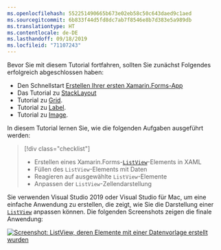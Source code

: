 ```yaml
---
ms.openlocfilehash: 552251490665b673e02eb58c50c643daed9c1aed
ms.sourcegitcommit: 6b833f44d5fd8dc7ab7f8546e8b7d383e5a989db
ms.translationtype: HT
ms.contentlocale: de-DE
ms.lasthandoff: 09/18/2019
ms.locfileid: "71107243"
---
```

Bevor Sie mit diesem Tutorial fortfahren, sollten Sie zunächst Folgendes erfolgreich abgeschlossen haben:

- Den Schnellstart [Erstellen Ihrer ersten Xamarin.Forms-App](~/get-started/first-app/index.md)
- Das Tutorial zu [StackLayout](~/get-started/tutorials/stacklayout/index.yml)
- Tutorial zu [Grid](~/get-started/tutorials/grid/index.yml).
- Tutorial zu [Label](~/get-started/tutorials/label/index.yml).
- Tutorial zu [Image](~/get-started/tutorials/image/index.yml).

In diesem Tutorial lernen Sie, wie die folgenden Aufgaben ausgeführt werden:

> [!div class="checklist"]
>
> - Erstellen eines Xamarin.Forms-[`ListView`](xref:Xamarin.Forms.ListView)-Elements in XAML
> - Füllen des `ListView`-Elements mit Daten
> - Reagieren auf ausgewählte `ListView`-Elemente
> - Anpassen der `ListView`-Zellendarstellung

Sie verwenden Visual Studio 2019 oder Visual Studio für Mac, um eine einfache Anwendung zu erstellen, die zeigt, wie Sie die Darstellung einer [`ListView`](xref:Xamarin.Forms.ListView) anpassen können. Die folgenden Screenshots zeigen die finale Anwendung:

[![Screenshot: ListView, deren Elemente mit einer Datenvorlage erstellt wurden](../images/customize-cell-appearance-reduced.png "ListView, die Daten mit Vorlagen anzeigt")](../images/customize-cell-appearance-large.png#lightbox "ListView, die Daten mit Vorlagen anzeigt")
